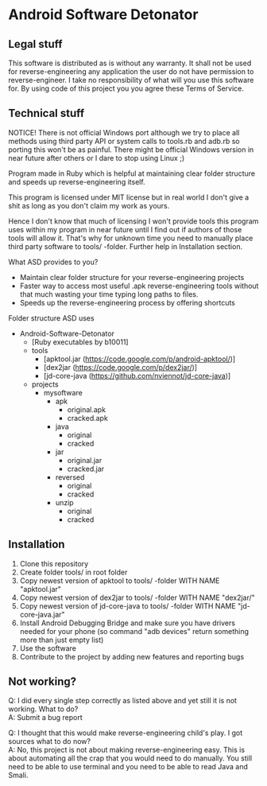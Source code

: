 Android Software Detonator
==========================

Legal stuff
-----------
This software is distributed as is without any warranty. It shall not be used for reverse-engineering any application the user do not have permission to reverse-engineer. I take no responsibility of what will you use this software for. By using code of this project you you agree these Terms of Service.


Technical stuff
---------------

NOTICE! There is not official Windows port although we try to place all methods using third party API or system calls to tools.rb and adb.rb so porting this won't be as painful. There might be official Windows version in near future after others or I dare to stop using Linux ;)

Program made in Ruby which is helpful at maintaining clear folder structure and speeds up reverse-engineering itself.

This program is licensed under MIT license but in real world I don't give a shit as long as you don't claim my work as yours.

Hence I don't know that much of licensing I won't provide tools this program uses within my program in near future until I find out if authors of those tools will allow it. That's why for unknown time you need to manually place third party software to tools/ -folder. Further help in Installation section.



What ASD provides to you?
- Maintain clear folder structure for your reverse-engineering projects
- Faster way to access most useful .apk reverse-engineering tools without that much wasting your time typing long paths to files.
- Speeds up the reverse-engineering process by offering shortcuts

Folder structure ASD uses

- Android-Software-Detonator
	- [Ruby executables by b10011]
	- tools
		- [apktool.jar (https://code.google.com/p/android-apktool/)]
		- [dex2jar (https://code.google.com/p/dex2jar/)]
		- [jd-core-java (https://github.com/nviennot/jd-core-java)]
	- projects
		- mysoftware
			- apk
				- original.apk
				- cracked.apk
			- java
				- original
				- cracked
			- jar
				- original.jar
				- cracked.jar
			- reversed
				- original
				- cracked
			- unzip
				- original
				- cracked



Installation
------------

1. Clone this repository
2. Create folder tools/ in root folder
3. Copy newest version of apktool to tools/ -folder WITH NAME "apktool.jar"
4. Copy newest version of dex2jar to tools/ -folder WITH NAME "dex2jar/"
5. Copy newest version of jd-core-java to tools/ -folder WITH NAME "jd-core-java.jar"
6. Install Android Debugging Bridge and make sure you have drivers needed for your phone (so command "adb devices" return something more than just empty list)
7. Use the software
8. Contribute to the project by adding new features and reporting bugs

Not working?
------------

Q: I did every single step correctly as listed above and yet still it is not working. What to do?  
A: Submit a bug report  

Q: I thought that this would make reverse-engineering child's play. I got sources what to do now?  
A: No, this project is not about making reverse-engineering easy. This is about automating all the crap that you would need to do manually. You still need to be able to use terminal and you need to be able to read Java and Smali.  
